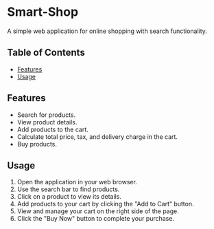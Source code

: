 # Smart-Shop

A simple web application for online shopping with search functionality.


## Table of Contents

- [Features](#features)
- [Usage](#usage)


## Features

- Search for products.
- View product details.
- Add products to the cart.
- Calculate total price, tax, and delivery charge in the cart.
- Buy products.



## Usage

1. Open the application in your web browser.
2. Use the search bar to find products.
3. Click on a product to view its details.
4. Add products to your cart by clicking the "Add to Cart" button.
5. View and manage your cart on the right side of the page.
6. Click the "Buy Now" button to complete your purchase.

